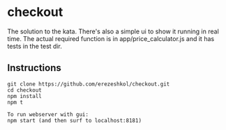 # checkout

The solution to the kata. There's also a simple ui to show it running in real time.
The actual required function is in app/price_calculator.js and it has tests in the test dir.

## Instructions

```
git clone https://github.com/erezeshkol/checkout.git
cd checkout
npm install
npm t

To run webserver with gui:
npm start (and then surf to localhost:8181)
```